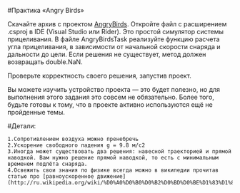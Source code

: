 #Практика «Angry Birds»

Скачайте архив с проектом [AngryBirds](https://api.ulearn.me/slides/BasicProgramming/9fdf2523-85d0-4180-8ef5-88ab8d6b21ff/exercise/student-zip/AngryBirds.csproj.zip). 
Откройте файл с расширением .csproj в IDE (Visual Studio или Rider). Это простой симулятор системы прицеливания.
В файле AngryBirdsTask реализуйте функцию расчета угла прицеливания, в зависимости от начальной скорости снаряда и дальности до цели.
Если решения не существует, метод должен возвращать double.NaN.

Проверьте корректность своего решения, запустив проект.

Вы можете изучить устройство проекта — это будет полезно, но для выполнения этого задания это совсем не обязательно.
Более того, будьте готовы к тому, что в проекте активно используются ещё не пройденные темы.

#Детали:

    1.Сопротивлением воздуха можно пренебречь
    2.Ускорение свободного падения g = 9.8 м/с2
    3.Иногда может существовать два решения: навесной траекторией и прямой наводкой. Вам нужно решение прямой наводкой, то есть с минимальным временем подлёта снаряда.
    4.Освежить свои знания по физике всегда можно в википедии прочитав статью про [равноускоренное движение](http://ru.wikipedia.org/wiki/%D0%A0%D0%B0%D0%B2%D0%BD%D0%BE%D1%83%D1%81%D0%BA%D0%BE%D1%80%D0%B5%D0%BD%D0%BD%D0%BE%D0%B5_%D0%B4%D0%B2%D0%B8%D0%B6%D0%B5%D0%BD%D0%B8%D0%B5)
